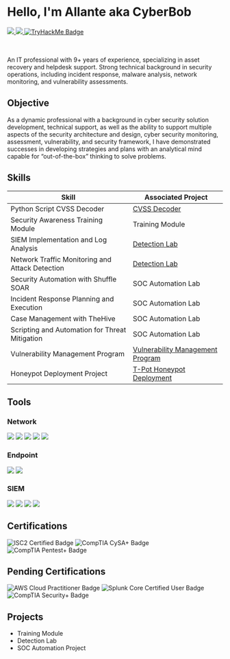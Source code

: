 # Hello, I'm Allante aka CyberBob

<a href="https://www.linkedin.com/in/allantejohnsond/">
    <img src="https://img.shields.io/badge/-LinkedIn-0072b1?&style=for-the-badge&logo=linkedin&logoColor=white" />
</a>
<a href="https://app.letsdefend.io/user/cyberbob">
    <img src="https://img.shields.io/badge/Let%27s_Defend-1589FF?style=for-the-badge&logo=security&logoColor=white" />
</a>
<a href="https://tryhackme.com/p/CyberBobby">
    <img src="https://tryhackme-badges.s3.amazonaws.com/CyberBobby.png" alt="TryHackMe Badge" />
</a>

<br><br>
An IT professional with 9+ years of experience, specializing in asset recovery and helpdesk support. Strong technical background in security operations, including incident response, malware analysis, network monitoring, and vulnerability assessments.

## Objective

As a dynamic professional with a background in cyber security solution development, technical support, as well as the ability to support multiple aspects of the security architecture and design, cyber security monitoring, assessment, vulnerability, and security framework, I have demonstrated successes in developing strategies and plans with an analytical mind capable for “out-of-the-box” thinking to solve problems.

## Skills

| Skill                                         | Associated Project         |
|-----------------------------------------------|----------------------------|
| Python Script CVSS Decoder | <a href="https://github.com/CyberAllante/CVSS-Decoder" target="_blank">CVSS Decoder</a> |
| Security Awareness Training Module | Training Module |
| SIEM Implementation and Log Analysis          | <a href="https://github.com/CyberAllante/Detection-Lab">Detection Lab</a>|
| Network Traffic Monitoring and Attack Detection | <a href="https://github.com/CyberAllante/Detection-Lab">Detection Lab</a>|
| Security Automation with Shuffle SOAR         | SOC Automation Lab|
| Incident Response Planning and Execution      | SOC Automation Lab|
| Case Management with TheHive                  | SOC Automation Lab|
| Scripting and Automation for Threat Mitigation | SOC Automation Lab|
| Vulnerability Management Program | <a href="https://github.com/CyberAllante/cyberrange">Vulnerability Management Program</a>|
| Honeypot Deployment Project | <a href="https://github.com/CyberAllante/HoneyPot">T-Pot Honeypot Deployment</a> |

## Tools

### Network
<div> 
<img src="https://img.shields.io/badge/-Wireshark-1679A7?&style=for-the-badge&logo=Wireshark&logoColor=white" /> 
<img src="https://img.shields.io/badge/-Suricata-EF3B2D?&style=for-the-badge&logo=Suricata&logoColor=white" /> 
<img src="https://img.shields.io/badge/-Metasploit-008080?&style=for-the-badge&logo=Metasploit&logoColor=white" /> 
<img src="https://img.shields.io/badge/-Hydra-FF6347?&style=for-the-badge&logo=Hydra&logoColor=white" /> 
<img src="https://img.shields.io/badge/-Burp%20Suite-F77F00?&style=for-the-badge&logo=Burp%20Suite&logoColor=white" /> 
</div>

### Endpoint
<div>
    <img src="https://img.shields.io/badge/-Microsoft_Defender_for_Endpoint-00A4EF?&style=for-the-badge&logo=Microsoft&logoColor=white" />
    <img src="https://img.shields.io/badge/-Velociraptor-4B275F?&style=for-the-badge&logo=Velociraptor&logoColor=white" />
</div>

### SIEM
<div>
    <img src="https://img.shields.io/badge/-Splunk-000000?&style=for-the-badge&logo=Splunk&logoColor=white" />
    <img src="https://img.shields.io/badge/-Elastic-005571?&style=for-the-badge&logo=Elastic&logoColor=white" />
    <img src="https://img.shields.io/badge/-Sentinel-5C2D91?&style=for-the-badge&logo=Microsoft%20Azure&logoColor=white" />
    <img src="https://img.shields.io/badge/-Wazuh-02569B?&style=for-the-badge&logo=ElasticStack&logoColor=white" />
</div>

## Certifications
<div>
<img src="https://img.shields.io/badge/-ISC2%20Certified-000080?style=for-the-badge&logo=ISC2&logoColor=white" alt="ISC2 Certified Badge" />
<img src="https://img.shields.io/badge/-CySA%2B-006400?style=for-the-badge&logo=CompTIA&logoColor=white" alt="CompTIA CySA+ Badge" /> 
<img src="https://img.shields.io/badge/-CompTIA%20Pentest%2B-FF4500?style=for-the-badge&logo=CompTIA&logoColor=white" alt="CompTIA Pentest+ Badge" /> 
</div>

## Pending Certifications
<div> 
     <img src="https://img.shields.io/badge/-AWS%20Cloud%20Practitioner-FF9900?style=for-the-badge&logo=Amazon%20AWS&logoColor=white" alt="AWS Cloud Practitioner Badge" />
    <img src="https://img.shields.io/badge/-Splunk%20Core%20Certified%20User-2F4F4F?style=for-the-badge&logo=Splunk&logoColor=white" alt="Splunk Core Certified User Badge" /> 
    <img src="https://img.shields.io/badge/-CompTIA%20Security%2B-0078D4?style=for-the-badge&logo=CompTIA&logoColor=white" alt="CompTIA Security+ Badge" />
</div>


## Projects
- Training Module
- Detection Lab
- SOC Automation Project
